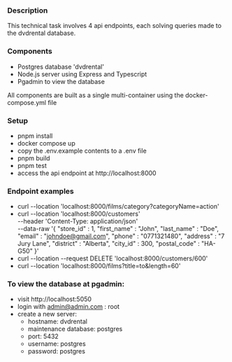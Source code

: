 ### Description
This technical task involves 4 api endpoints, each solving queries made to the dvdrental database. 

### Components
- Postgres database 'dvdrental' 
- Node.js server using Express and Typescript
- Pgadmin to view the database 

All components are built as a single multi-container using the docker-compose.yml file

### Setup 
- pnpm install
- docker compose up
- copy the .env.example contents to a .env file
- pnpm build
- pnpm test
- access the api endpoint at http://localhost:8000

### Endpoint examples
- curl --location 'localhost:8000/films/category?categoryName=action'
- curl --location 'localhost:8000/customers' \
  --header 'Content-Type: application/json' \
  --data-raw '{
    "store_id" : 1,
    "first_name" : "John",
    "last_name" : "Doe",
    "email" : "johndoe@gmail.com",
    "phone" : "0771321480",
    "address" : "7 Jury Lane",
    "district" : "Alberta",
    "city_id" : 300,
    "postal_code" : "HA-G50"
  }'
- curl --location --request DELETE 'localhost:8000/customers/600'
- curl --location 'localhost:8000/films?title=to&length=60'

### To view the database at pgadmin: 
- visit http://localhost:5050
- login with admin@admin.com : root
- create a new server:
     - hostname: dvdrental
     - maintenance database: postgres
     - port: 5432
     - username: postgres
     - password: postgres
 






   

